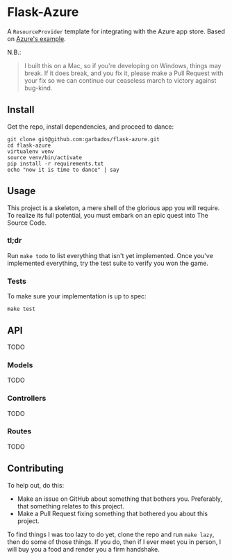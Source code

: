 # Flask-Azure

A `ResourceProvider` template for integrating with the Azure app store. Based on [Azure's example](https://github.com/WindowsAzure/azure-resource-provider-sdk/tree/master/samples/python-flask).

N.B.:

> I built this on a Mac, so if you're developing on Windows, things may break. If it does break, and you fix it, please make a Pull Request with your fix so we can continue our ceaseless march to victory against bug-kind.

## Install

Get the repo, install dependencies, and proceed to dance:

    git clone git@github.com:garbados/flask-azure.git
    cd flask-azure
    virtualenv venv
    source venv/bin/activate
    pip install -r requirements.txt
    echo "now it is time to dance" | say

## Usage

This project is a skeleton, a mere shell of the glorious app you will require. To realize its full potential, you must embark on an epic quest into The Source Code.

### tl;dr

Run `make todo` to list everything that isn't yet implemented. Once you've implemented everything, try the test suite to verify you won the game.

### Tests

To make sure your implementation is up to spec: 

    make test

## API

TODO

### Models

TODO

### Controllers

TODO

### Routes

TODO

## Contributing

To help out, do this:

* Make an issue on GitHub about something that bothers you. Preferably, that something relates to this project.
* Make a Pull Request fixing something that bothered you about this project.

To find things I was too lazy to do yet, clone the repo and run `make lazy`, then do some of those things. If you do, then if I ever meet you in person, I will buy you a food and render you a firm handshake.